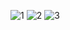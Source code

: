 ![1](https://user-images.githubusercontent.com/87217408/166263968-119754fc-a032-4c06-8cc3-d6f6ec63f23f.PNG)
![2](https://user-images.githubusercontent.com/87217408/166263977-e0babec8-b947-4193-bf38-70a8daa01f72.PNG)
![3](https://user-images.githubusercontent.com/87217408/166263984-f2c96d7c-1f5d-48c8-a874-b5b0a34d1fae.PNG)
